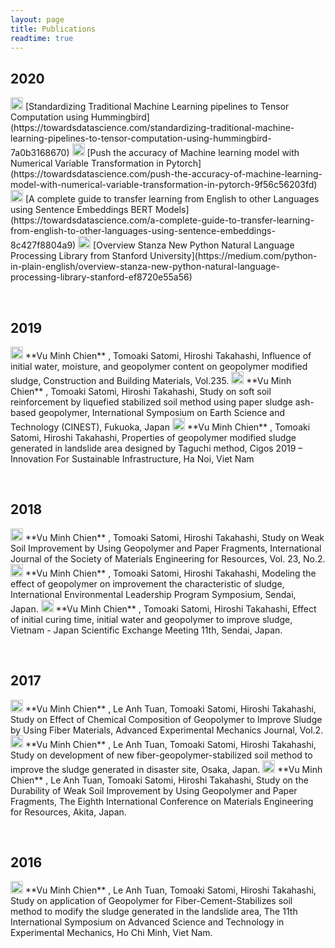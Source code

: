 ```yaml
---
layout: page
title: Publications
readtime: true
---
```


## 2020
<img src="../assets/img/online_platform.png" height="20px"> 
[Standardizing Traditional Machine Learning pipelines to Tensor Computation using Hummingbird](https://towardsdatascience.com/standardizing-traditional-machine-learning-pipelines-to-tensor-computation-using-hummingbird-7a0b3168670)

<img src="../assets/img/online_platform.png" height="20px"> 
[Push the accuracy of Machine learning model with Numerical Variable Transformation in Pytorch](https://towardsdatascience.com/push-the-accuracy-of-machine-learning-model-with-numerical-variable-transformation-in-pytorch-9f56c56203fd)

<img src="../assets/img/online_platform.png" height="20px"> 
[A complete guide to transfer learning from English to other Languages using Sentence Embeddings BERT Models](https://towardsdatascience.com/a-complete-guide-to-transfer-learning-from-english-to-other-languages-using-sentence-embeddings-8c427f8804a9) 

<img src="../assets/img/online_platform.png" height="20px"> 
[Overview Stanza New Python Natural Language Processing Library from Stanford University](https://medium.com/python-in-plain-english/overview-stanza-new-python-natural-language-processing-library-stanford-ef8720e55a56)

&nbsp;

## 2019
<img src="../assets/img/journal-article.png" height="20px">
**Vu Minh Chien** , Tomoaki Satomi, Hiroshi Takahashi, Influence of initial water, moisture, and geopolymer content on geopolymer modified sludge, Construction and Building Materials, Vol.235.

<img src="../assets/img/conference-paper.png" height="20px">
**Vu Minh Chien** , Tomoaki Satomi, Hiroshi Takahashi, Study on soft soil reinforcement by liquefied stabilized soil method 
using paper sludge ash-based geopolymer, International Symposium on Earth Science and Technology (CINEST), Fukuoka, Japan

<img src="../assets/img/conference-paper.png" height="20px">
**Vu Minh Chien** , Tomoaki Satomi, Hiroshi Takahashi, Properties of geopolymer modified sludge generated in landslide area designed by Taguchi method, Cigos 2019 – Innovation For Sustainable Infrastructure, Ha Noi, Viet Nam

&nbsp;

## 2018

<img src="../assets/img/journal-article.png" height="20px">
**Vu Minh Chien** , Tomoaki Satomi, Hiroshi Takahashi, Study on Weak Soil Improvement by Using Geopolymer and Paper Fragments, International Journal of the Society of Materials Engineering for Resources, Vol. 23, No.2.

<img src="../assets/img/conference-paper.png" height="20px">
**Vu Minh Chien** , Tomoaki Satomi, Hiroshi Takahashi, Modeling the effect of geopolymer on improvement the characteristic of sludge, International Environmental Leadership Program Symposium, Sendai, Japan.

<img src="../assets/img/conference-paper.png" height="20px">
**Vu Minh Chien** , Tomoaki Satomi, Hiroshi Takahashi, Effect of initial curing time, initial water and geopolymer to improve sludge, Vietnam - Japan Scientific Exchange Meeting 11th, Sendai, Japan.

&nbsp;

## 2017
<img src="../assets/img/journal-article.png" height="20px">
**Vu Minh Chien** , Le Anh Tuan, Tomoaki Satomi, Hiroshi Takahashi, Study on Effect of Chemical Composition of Geopolymer to Improve Sludge by Using Fiber Materials, Advanced Experimental Mechanics Journal, Vol.2.

<img src="../assets/img/conference-paper.png" height="20px">
**Vu Minh Chien** , Le Anh Tuan, Tomoaki Satomi, Hiroshi Takahashi, Study on development of new fiber-geopolymer-stabilized soil method to improve the sludge generated in disaster site, Osaka, Japan.

<img src="../assets/img/conference-paper.png" height="20px">
**Vu Minh Chien** , Le Anh Tuan, Tomoaki Satomi, Hiroshi Takahashi, Study on the Durability of Weak Soil Improvement by Using Geopolymer and Paper Fragments, The Eighth International Conference on Materials Engineering for Resources, Akita, Japan.

&nbsp;

## 2016
<img src="../assets/img/conference-paper.png" height="20px">
**Vu Minh Chien** , Le Anh Tuan, Tomoaki Satomi, Hiroshi Takahashi, Study on application of Geopolymer for Fiber-Cement-Stabilizes soil method to modify the sludge generated in the landslide area, The 11th  International Symposium on Advanced Science and Technology in Experimental Mechanics, Ho Chi Minh, Viet Nam.
